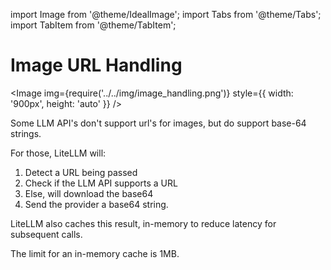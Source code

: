 import Image from '@theme/IdealImage';
import Tabs from '@theme/Tabs';
import TabItem from '@theme/TabItem';

# Image URL Handling 

<Image img={require('../../img/image_handling.png')}  style={{ width: '900px', height: 'auto' }} />

Some LLM API's don't support url's for images, but do support base-64 strings. 

For those, LiteLLM will:

1. Detect a URL being passed
2. Check if the LLM API supports a URL
3. Else, will download the base64 
4. Send the provider a base64 string. 


LiteLLM also caches this result, in-memory to reduce latency for subsequent calls. 

The limit for an in-memory cache is 1MB. 